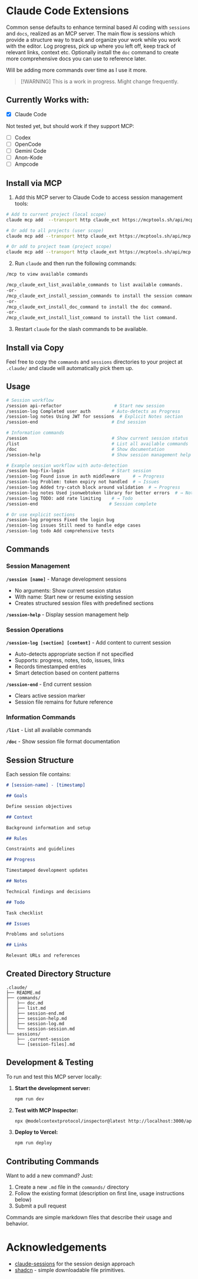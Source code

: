 # Claude Code Extensions

Common sense defaults to enhance terminal based AI coding with `sessions` and `docs`, realized as an MCP server. The main flow is sessions which provide a structure way to track and organize your work while you work with the editor. Log progress, pick up where you left off, keep track of relevant links, context etc. Optionally install the `doc` command to create more comprehensive docs you can use to reference later.

Will be adding more commands over time as I use it more.

> [!WARNING] This is a work in progress. Might change frequently.

## Currently Works with:

- [x] Claude Code

Not tested yet, but should work if they support MCP:

- [ ] Codex
- [ ] OpenCode
- [ ] Gemini Code
- [ ] Anon-Kode
- [ ] Ampcode

## Install via MCP

1. Add this MCP server to Claude Code to access session management tools:

```bash
# Add to current project (local scope)
claude mcp add  --transport http claude_ext https://mcptools.sh/api/mcp

# Or add to all projects (user scope)
claude mcp add --transport http claude_ext https://mcptools.sh/api/mcp --user

# Or add to project team (project scope)
claude mcp add --transport http claude_ext https://mcptools.sh/api/mcp --project
```

2. Run `claude` and then run the following commands:

```bash
/mcp to view available commands

/mcp_claude_ext_list_available_commands to list available commands.
-or-
/mcp_claude_ext_install_session_commands to install the session commands.
-or-
/mcp_claude_ext_install_doc_command to install the doc command.
-or-
/mcp_claude_ext_install_list_command to install the list command.
```

3. Restart `claude` for the slash commands to be available.

## Install via Copy

Feel free to copy the `commands` and `sessions` directories to your project at `.claude/` and claude will automatically pick them up.

## Usage

```bash
# Session workflow
/session api-refactor                    # Start new session
/session-log Completed user auth        # Auto-detects as Progress
/session-log notes Using JWT for sessions  # Explicit Notes section
/session-end                            # End session

# Information commands
/session                                # Show current session status
/list                                   # List all available commands
/doc                                    # Show documentation
/session-help                           # Show session management help

# Example session workflow with auto-detection
/session bug-fix-login                  # Start session
/session-log Found issue in auth middleware     # → Progress
/session-log Problem: token expiry not handled  # → Issues
/session-log Added try-catch block around validation  # → Progress
/session-log notes Used jsonwebtoken library for better errors  # → Notes
/session-log TODO: add rate limiting    # → Todo
/session-end                           # Session complete

# Or use explicit sections
/session-log progress Fixed the login bug
/session-log issues Still need to handle edge cases
/session-log todo Add comprehensive tests
```

## Commands

### Session Management

**`/session [name]`** - Manage development sessions

- No arguments: Show current session status
- With name: Start new or resume existing session
- Creates structured session files with predefined sections

**`/session-help`** - Display session management help

### Session Operations

**`/session-log [section] [content]`** - Add content to current session

- Auto-detects appropriate section if not specified
- Supports: progress, notes, todo, issues, links
- Records timestamped entries
- Smart detection based on content patterns

**`/session-end`** - End current session

- Clears active session marker
- Session file remains for future reference

### Information Commands

**`/list`** - List all available commands

**`/doc`** - Show session file format documentation

## Session Structure

Each session file contains:

```markdown
# [session-name] - [timestamp]

## Goals

Define session objectives

## Context

Background information and setup

## Rules

Constraints and guidelines

## Progress

Timestamped development updates

## Notes

Technical findings and decisions

## Todo

Task checklist

## Issues

Problems and solutions

## Links

Relevant URLs and references
```

## Created Directory Structure

```
.claude/
├── README.md
├── commands/
│   ├── doc.md
│   ├── list.md
│   ├── session-end.md
│   ├── session-help.md
│   ├── session-log.md
│   └── session-session.md
└── sessions/
    ├── .current-session
    └── [session-files].md
```

## Development & Testing

To run and test this MCP server locally:

1. **Start the development server:**

   ```bash
   npm run dev
   ```

2. **Test with MCP Inspector:**

   ```bash
   npx @modelcontextprotocol/inspector@latest http://localhost:3000/api/mcp
   ```

3. **Deploy to Vercel:**
   ```bash
   npm run deploy
   ```

## Contributing Commands

Want to add a new command? Just:

1. Create a new `.md` file in the `commands/` directory
2. Follow the existing format (description on first line, usage instructions below)
3. Submit a pull request

Commands are simple markdown files that describe their usage and behavior.

# Acknowledgements

- [claude-sessions](https://github.com/iannuttall/claude-sessions) for the session design approach
- [shadcn](https://ui.shadcn.com/) - simple downloadable file primitives.
